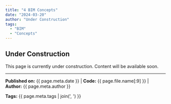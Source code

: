 ```yaml
---
title: "4 BIM Concepts"
date: "2024-03-20"
author: "Under Construction"
tags:
  - "BIM"
  - "Concepts"
---
```


## Under Construction

This page is currently under construction. Content will be available soon.

---
**Published on:** {{ page.meta.date }} | **Code:** {{ page.file.name[:9] }}  | **Author:** {{ page.meta.author }}

**Tags:** {{ page.meta.tags | join(', ') }} 